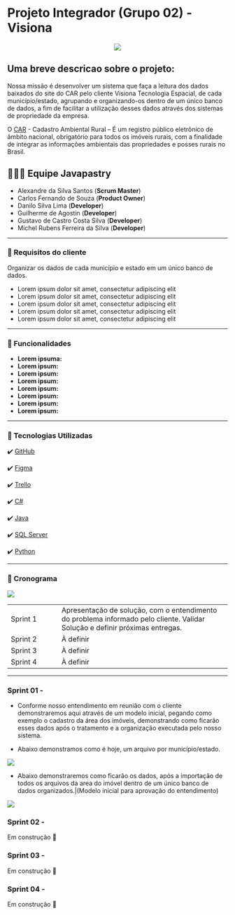 
# Projeto Integrador (Grupo 02)  - Visiona  
<p align="center">
<img src="https://uploaddeimagens.com.br/images/003/155/249/full/Integra_car.png?1616871928" >
</p>

## Uma breve descricao sobre o projeto:

Nossa missão é desenvolver um sistema que faça a leitura dos dados baixados do site do CAR pelo cliente Visiona Tecnologia Espacial, de cada município/estado, agrupando e organizando-os dentro de um único banco de dados, a fim de facilitar a utilização desses dados através dos sistemas de propriedade da empresa.

O [CAR](https://www.car.gov.br/#/) - Cadastro Ambiental Rural – É um registro público eletrônico de âmbito nacional, obrigatório para todos os imóveis rurais, com a finalidade de integrar as informações ambientais das propriedades e posses rurais no Brasil.


 ## 👨🏽‍🎓 Equipe Javapastry
 
- Alexandre da Silva Santos (**Scrum Master**)
- Carlos Fernando de Souza (**Product Owner**)
- Danilo Silva Lima (**Developer**)
- Guilherme de Agostin (**Developer**)
- Gustavo de Castro Costa Silva (**Developer**)
- Michel Rubens Ferreira da Silva (**Developer**)

---
### 🔔  Requisitos do cliente

 Organizar os dados de cada município e estado em um único banco de dados.
 * Lorem ipsum dolor sit amet, consectetur adipiscing elit
 * Lorem ipsum dolor sit amet, consectetur adipiscing elit
 * Lorem ipsum dolor sit amet, consectetur adipiscing elit
 * Lorem ipsum dolor sit amet, consectetur adipiscing elit
 * Lorem ipsum dolor sit amet, consectetur adipiscing elit

---

### 📱 Funcionalidades
- **Lorem ipsuma:** 
- **Lorem ipsum:** 
- **Lorem ipsum:**
- **Lorem ipsum:**
- **Lorem ipsum:**
- **Lorem ipsum:**
- **Lorem ipsum:**
- **Lorem ipsum:**


---


### 🚀 Tecnologias Utilizadas

✔️ [GitHub](https://github.com/gustavocastrow/pi-fatec)

✔️ [Figma](https://figma.com)

✔️ [Trello](https://trello.com/b/kc4YAQqv)

✔️ [C#]()

✔️ [Java]()

✔️ [SQL Server]()

✔️ [Python]()

---

### 📅 Cronograma

<p><img src="https://i.imgur.com/WZ95KSd.png" /></p>

<table>
 <tbody>
 <tr>
  <td width="100px">Sprint 1</td>
  <td>Apresentação de solução, com o entendimento do problema informado pelo cliente. Validar Solução e definir próximas entregas.</td>
 </tr>
 <tr>
  <td>Sprint 2</td>
  <td>À definir</td>
 </tr>
 <tr>
  <td>Sprint 3</td>
  <td>À definir</td>
 </tr>
 <tr>
  <td>Sprint 4</td>
  <td>À definir</td>
 </tr>
 </tbody>
 </table>
 
---

### Sprint 01 -

- Conforme  nosso entendimento em reunião com o cliente demonstraremos aqui através de um modelo inicial, pegando como exemplo o cadastro da área dos imóveis, demonstrando como ficarão esses dados após o tratamento e a organização executada pelo nosso sistema.

- Abaixo  demonstramos como é hoje, um arquivo por município/estado.

<p><img src="https://uploaddeimagens.com.br/images/003/155/275/full/Imagem2.png?1616872973" /></p>

- Abaixo demonstraremos como ficarão os dados, após a importação de todos os arquivos da area do imóvel dentro de um único banco de dados organizados.|(Modelo inicial  para aprovação do entendimento)

<p><img src="https://uploaddeimagens.com.br/images/003/155/277/full/Imagem3.png?1616873009" /></p>

### Sprint 02 -
Em construção 🚧
### Sprint 03 -
Em construção 🚧
### Sprint 04 -
Em construção 🚧
